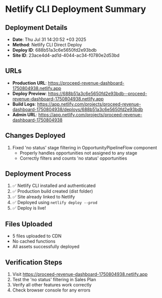 # Netlify CLI Deployment Summary

## Deployment Details
- **Date**: Thu Jul 31 14:20:52 +03 2025
- **Method**: Netlify CLI Direct Deploy
- **Deploy ID**: 688b51a3c6e5650fd2e93bdb
- **Site ID**: 23ace4d4-ad1d-4044-ac34-f0780e2d53bd

## URLs
- **Production URL**: https://proceed-revenue-dashboard-1750804938.netlify.app
- **Deploy Preview**: https://688b51a3c6e5650fd2e93bdb--proceed-revenue-dashboard-1750804938.netlify.app
- **Build Logs**: https://app.netlify.com/projects/proceed-revenue-dashboard-1750804938/deploys/688b51a3c6e5650fd2e93bdb
- **Admin URL**: https://app.netlify.com/projects/proceed-revenue-dashboard-1750804938

## Changes Deployed
1. Fixed 'no status' stage filtering in OpportunityPipelineFlow component
   - Properly handles opportunities not assigned to any stage
   - Correctly filters and counts 'no status' opportunities

## Deployment Process
1. ✅ Netlify CLI installed and authenticated
2. ✅ Production build created (dist folder)
3. ✅ Site already linked to Netlify
4. ✅ Deployed using `netlify deploy --prod`
5. ✅ Deploy is live\!

## Files Uploaded
- 5 files uploaded to CDN
- No cached functions
- All assets successfully deployed

## Verification Steps
1. Visit https://proceed-revenue-dashboard-1750804938.netlify.app
2. Test the 'no status' filtering in Sales Plan
3. Verify all other features work correctly
4. Check browser console for any errors
